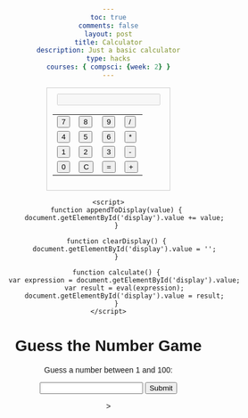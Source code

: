 ```yaml
---
toc: true
comments: false
layout: post
title: Calculator
description: Just a basic calculator
type: hacks
courses: { compsci: {week: 2} }
---
```



<html>
<head>
    <title>Calculator</title>
    <style>
        .calculator {
            width: 200px;
            border: 1px solid #ccc;
            padding: 10px;
            margin: 0 auto;
        }
    </style>
</head>
<body>
    <div class="calculator">
        <input type="text" id="display" disabled>
        <table>
            <tr>
                <td><button onclick="appendToDisplay('7')">7</button></td>
                <td><button onclick="appendToDisplay('8')">8</button></td>
                <td><button onclick="appendToDisplay('9')">9</button></td>
                <td><button onclick="appendToDisplay('/')">/</button></td>
            </tr>
            <tr>
                <td><button onclick="appendToDisplay('4')">4</button></td>
                <td><button onclick="appendToDisplay('5')">5</button></td>
                <td><button onclick="appendToDisplay('6')">6</button></td>
                <td><button onclick="appendToDisplay('*')">*</button></td>
            </tr>
            <tr>
                <td><button onclick="appendToDisplay('1')">1</button></td>
                <td><button onclick="appendToDisplay('2')">2</button></td>
                <td><button onclick="appendToDisplay('3')">3</button></td>
                <td><button onclick="appendToDisplay('-')">-</button></td>
            </tr>
            <tr>
                <td><button onclick="appendToDisplay('0')">0</button></td>
                <td><button onclick="clearDisplay()">C</button></td>
                <td><button onclick="calculate()">=</button></td>
                <td><button onclick="appendToDisplay('+')">+</button></td>
            </tr>
        </table>
    </div>
    
    <script>
        function appendToDisplay(value) {
            document.getElementById('display').value += value;
        }

        function clearDisplay() {
            document.getElementById('display').value = '';
        }

        function calculate() {
            var expression = document.getElementById('display').value;
            var result = eval(expression);
            document.getElementById('display').value = result;
        }
    </script>
</body>
</html>


<html>
<head>
  <style>
    body {
      font-family: Arial, sans-serif;
      text-align: center;
      margin: 0;
      padding: 0;
    }
    
    #game {
      margin-top: 50px;
    }
  </style>
</head>
<body>
  <h1>Guess the Number Game</h1>
  <div id="game">
    <p>Guess a number between 1 and 100:</p>
    <input type="number" id="guessInput">
    <button onclick="checkGuess()">Submit</button>
    <p id="message"></p>
  </div>
  
  <script>
    const secretNumber = Math.floor(Math.random() * 100) + 1;
    let attempts = 0;
    
    function checkGuess() {
      const guessInput = document.getElementById("guessInput");
      const message = document.getElementById("message");
      const guess = parseInt(guessInput.value);
      
      if (isNaN(guess)) {
        message.textContent = "Please enter a valid number.";
        return;
      }
      
      attempts++;
      
      if (guess === secretNumber) {
        message.textContent = `Congratulations! You guessed ${secretNumber} in ${attempts} attempts.`;
        message.style.color = "green";
        guessInput.disabled = true;
      } else if (guess < secretNumber) {
        message.textContent = "Try a higher number.";
        message.style.color = "blue";
      } else {
        message.textContent = "Try a lower number.";
        message.style.color = "blue";
      }
      
      guessInput.value = "";
      guessInput.focus();
    }
  </script>
</body>
</html>>